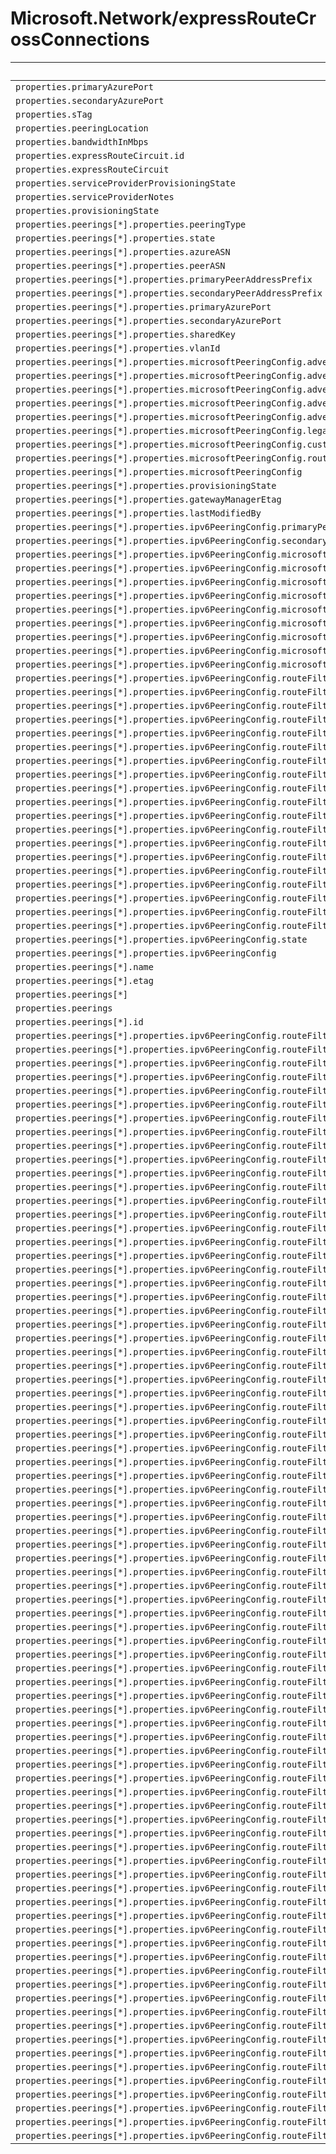 # Microsoft.Network/expressRouteCrossConnections

| Default Path | Alias |
|---|---|
| `properties.primaryAzurePort` | `Microsoft.Network/expressRouteCrossConnections/primaryAzurePort` |
| `properties.secondaryAzurePort` | `Microsoft.Network/expressRouteCrossConnections/secondaryAzurePort` |
| `properties.sTag` | `Microsoft.Network/expressRouteCrossConnections/sTag` |
| `properties.peeringLocation` | `Microsoft.Network/expressRouteCrossConnections/peeringLocation` |
| `properties.bandwidthInMbps` | `Microsoft.Network/expressRouteCrossConnections/bandwidthInMbps` |
| `properties.expressRouteCircuit.id` | `Microsoft.Network/expressRouteCrossConnections/expressRouteCircuit.id` |
| `properties.expressRouteCircuit` | `Microsoft.Network/expressRouteCrossConnections/expressRouteCircuit` |
| `properties.serviceProviderProvisioningState` | `Microsoft.Network/expressRouteCrossConnections/serviceProviderProvisioningState` |
| `properties.serviceProviderNotes` | `Microsoft.Network/expressRouteCrossConnections/serviceProviderNotes` |
| `properties.provisioningState` | `Microsoft.Network/expressRouteCrossConnections/provisioningState` |
| `properties.peerings[*].properties.peeringType` | `Microsoft.Network/expressRouteCrossConnections/peerings[*].peeringType` |
| `properties.peerings[*].properties.state` | `Microsoft.Network/expressRouteCrossConnections/peerings[*].state` |
| `properties.peerings[*].properties.azureASN` | `Microsoft.Network/expressRouteCrossConnections/peerings[*].azureASN` |
| `properties.peerings[*].properties.peerASN` | `Microsoft.Network/expressRouteCrossConnections/peerings[*].peerASN` |
| `properties.peerings[*].properties.primaryPeerAddressPrefix` | `Microsoft.Network/expressRouteCrossConnections/peerings[*].primaryPeerAddressPrefix` |
| `properties.peerings[*].properties.secondaryPeerAddressPrefix` | `Microsoft.Network/expressRouteCrossConnections/peerings[*].secondaryPeerAddressPrefix` |
| `properties.peerings[*].properties.primaryAzurePort` | `Microsoft.Network/expressRouteCrossConnections/peerings[*].primaryAzurePort` |
| `properties.peerings[*].properties.secondaryAzurePort` | `Microsoft.Network/expressRouteCrossConnections/peerings[*].secondaryAzurePort` |
| `properties.peerings[*].properties.sharedKey` | `Microsoft.Network/expressRouteCrossConnections/peerings[*].sharedKey` |
| `properties.peerings[*].properties.vlanId` | `Microsoft.Network/expressRouteCrossConnections/peerings[*].vlanId` |
| `properties.peerings[*].properties.microsoftPeeringConfig.advertisedPublicPrefixes[*]` | `Microsoft.Network/expressRouteCrossConnections/peerings[*].microsoftPeeringConfig.advertisedPublicPrefixes[*]` |
| `properties.peerings[*].properties.microsoftPeeringConfig.advertisedPublicPrefixes` | `Microsoft.Network/expressRouteCrossConnections/peerings[*].microsoftPeeringConfig.advertisedPublicPrefixes` |
| `properties.peerings[*].properties.microsoftPeeringConfig.advertisedCommunities[*]` | `Microsoft.Network/expressRouteCrossConnections/peerings[*].microsoftPeeringConfig.advertisedCommunities[*]` |
| `properties.peerings[*].properties.microsoftPeeringConfig.advertisedCommunities` | `Microsoft.Network/expressRouteCrossConnections/peerings[*].microsoftPeeringConfig.advertisedCommunities` |
| `properties.peerings[*].properties.microsoftPeeringConfig.advertisedPublicPrefixesState` | `Microsoft.Network/expressRouteCrossConnections/peerings[*].microsoftPeeringConfig.advertisedPublicPrefixesState` |
| `properties.peerings[*].properties.microsoftPeeringConfig.legacyMode` | `Microsoft.Network/expressRouteCrossConnections/peerings[*].microsoftPeeringConfig.legacyMode` |
| `properties.peerings[*].properties.microsoftPeeringConfig.customerASN` | `Microsoft.Network/expressRouteCrossConnections/peerings[*].microsoftPeeringConfig.customerASN` |
| `properties.peerings[*].properties.microsoftPeeringConfig.routingRegistryName` | `Microsoft.Network/expressRouteCrossConnections/peerings[*].microsoftPeeringConfig.routingRegistryName` |
| `properties.peerings[*].properties.microsoftPeeringConfig` | `Microsoft.Network/expressRouteCrossConnections/peerings[*].microsoftPeeringConfig` |
| `properties.peerings[*].properties.provisioningState` | `Microsoft.Network/expressRouteCrossConnections/peerings[*].provisioningState` |
| `properties.peerings[*].properties.gatewayManagerEtag` | `Microsoft.Network/expressRouteCrossConnections/peerings[*].gatewayManagerEtag` |
| `properties.peerings[*].properties.lastModifiedBy` | `Microsoft.Network/expressRouteCrossConnections/peerings[*].lastModifiedBy` |
| `properties.peerings[*].properties.ipv6PeeringConfig.primaryPeerAddressPrefix` | `Microsoft.Network/expressRouteCrossConnections/peerings[*].ipv6PeeringConfig.primaryPeerAddressPrefix` |
| `properties.peerings[*].properties.ipv6PeeringConfig.secondaryPeerAddressPrefix` | `Microsoft.Network/expressRouteCrossConnections/peerings[*].ipv6PeeringConfig.secondaryPeerAddressPrefix` |
| `properties.peerings[*].properties.ipv6PeeringConfig.microsoftPeeringConfig.advertisedPublicPrefixes[*]` | `Microsoft.Network/expressRouteCrossConnections/peerings[*].ipv6PeeringConfig.microsoftPeeringConfig.advertisedPublicPrefixes[*]` |
| `properties.peerings[*].properties.ipv6PeeringConfig.microsoftPeeringConfig.advertisedPublicPrefixes` | `Microsoft.Network/expressRouteCrossConnections/peerings[*].ipv6PeeringConfig.microsoftPeeringConfig.advertisedPublicPrefixes` |
| `properties.peerings[*].properties.ipv6PeeringConfig.microsoftPeeringConfig.advertisedCommunities[*]` | `Microsoft.Network/expressRouteCrossConnections/peerings[*].ipv6PeeringConfig.microsoftPeeringConfig.advertisedCommunities[*]` |
| `properties.peerings[*].properties.ipv6PeeringConfig.microsoftPeeringConfig.advertisedCommunities` | `Microsoft.Network/expressRouteCrossConnections/peerings[*].ipv6PeeringConfig.microsoftPeeringConfig.advertisedCommunities` |
| `properties.peerings[*].properties.ipv6PeeringConfig.microsoftPeeringConfig.advertisedPublicPrefixesState` | `Microsoft.Network/expressRouteCrossConnections/peerings[*].ipv6PeeringConfig.microsoftPeeringConfig.advertisedPublicPrefixesState` |
| `properties.peerings[*].properties.ipv6PeeringConfig.microsoftPeeringConfig.legacyMode` | `Microsoft.Network/expressRouteCrossConnections/peerings[*].ipv6PeeringConfig.microsoftPeeringConfig.legacyMode` |
| `properties.peerings[*].properties.ipv6PeeringConfig.microsoftPeeringConfig.customerASN` | `Microsoft.Network/expressRouteCrossConnections/peerings[*].ipv6PeeringConfig.microsoftPeeringConfig.customerASN` |
| `properties.peerings[*].properties.ipv6PeeringConfig.microsoftPeeringConfig.routingRegistryName` | `Microsoft.Network/expressRouteCrossConnections/peerings[*].ipv6PeeringConfig.microsoftPeeringConfig.routingRegistryName` |
| `properties.peerings[*].properties.ipv6PeeringConfig.microsoftPeeringConfig` | `Microsoft.Network/expressRouteCrossConnections/peerings[*].ipv6PeeringConfig.microsoftPeeringConfig` |
| `properties.peerings[*].properties.ipv6PeeringConfig.routeFilter.properties.rules[*].properties.access` | `Microsoft.Network/expressRouteCrossConnections/peerings[*].ipv6PeeringConfig.routeFilter.rules[*].access` |
| `properties.peerings[*].properties.ipv6PeeringConfig.routeFilter.properties.rules[*].properties.routeFilterRuleType` | `Microsoft.Network/expressRouteCrossConnections/peerings[*].ipv6PeeringConfig.routeFilter.rules[*].routeFilterRuleType` |
| `properties.peerings[*].properties.ipv6PeeringConfig.routeFilter.properties.rules[*].properties.communities[*]` | `Microsoft.Network/expressRouteCrossConnections/peerings[*].ipv6PeeringConfig.routeFilter.rules[*].communities[*]` |
| `properties.peerings[*].properties.ipv6PeeringConfig.routeFilter.properties.rules[*].properties.communities` | `Microsoft.Network/expressRouteCrossConnections/peerings[*].ipv6PeeringConfig.routeFilter.rules[*].communities` |
| `properties.peerings[*].properties.ipv6PeeringConfig.routeFilter.properties.rules[*].properties.provisioningState` | `Microsoft.Network/expressRouteCrossConnections/peerings[*].ipv6PeeringConfig.routeFilter.rules[*].provisioningState` |
| `properties.peerings[*].properties.ipv6PeeringConfig.routeFilter.properties.rules[*].name` | `Microsoft.Network/expressRouteCrossConnections/peerings[*].ipv6PeeringConfig.routeFilter.rules[*].name` |
| `properties.peerings[*].properties.ipv6PeeringConfig.routeFilter.properties.rules[*].location` | `Microsoft.Network/expressRouteCrossConnections/peerings[*].ipv6PeeringConfig.routeFilter.rules[*].location` |
| `properties.peerings[*].properties.ipv6PeeringConfig.routeFilter.properties.rules[*].etag` | `Microsoft.Network/expressRouteCrossConnections/peerings[*].ipv6PeeringConfig.routeFilter.rules[*].etag` |
| `properties.peerings[*].properties.ipv6PeeringConfig.routeFilter.properties.rules[*]` | `Microsoft.Network/expressRouteCrossConnections/peerings[*].ipv6PeeringConfig.routeFilter.rules[*]` |
| `properties.peerings[*].properties.ipv6PeeringConfig.routeFilter.properties.rules` | `Microsoft.Network/expressRouteCrossConnections/peerings[*].ipv6PeeringConfig.routeFilter.rules` |
| `properties.peerings[*].properties.ipv6PeeringConfig.routeFilter.properties.rules[*].id` | `Microsoft.Network/expressRouteCrossConnections/peerings[*].ipv6PeeringConfig.routeFilter.rules[*].id` |
| `properties.peerings[*].properties.ipv6PeeringConfig.routeFilter.properties.provisioningState` | `Microsoft.Network/expressRouteCrossConnections/peerings[*].ipv6PeeringConfig.routeFilter.provisioningState` |
| `properties.peerings[*].properties.ipv6PeeringConfig.routeFilter.etag` | `Microsoft.Network/expressRouteCrossConnections/peerings[*].ipv6PeeringConfig.routeFilter.etag` |
| `properties.peerings[*].properties.ipv6PeeringConfig.routeFilter` | `Microsoft.Network/expressRouteCrossConnections/peerings[*].ipv6PeeringConfig.routeFilter` |
| `properties.peerings[*].properties.ipv6PeeringConfig.routeFilter.id` | `Microsoft.Network/expressRouteCrossConnections/peerings[*].ipv6PeeringConfig.routeFilter.id` |
| `properties.peerings[*].properties.ipv6PeeringConfig.routeFilter.name` | `Microsoft.Network/expressRouteCrossConnections/peerings[*].ipv6PeeringConfig.routeFilter.name` |
| `properties.peerings[*].properties.ipv6PeeringConfig.routeFilter.type` | `Microsoft.Network/expressRouteCrossConnections/peerings[*].ipv6PeeringConfig.routeFilter.type` |
| `properties.peerings[*].properties.ipv6PeeringConfig.routeFilter.location` | `Microsoft.Network/expressRouteCrossConnections/peerings[*].ipv6PeeringConfig.routeFilter.location` |
| `properties.peerings[*].properties.ipv6PeeringConfig.routeFilter.tags` | `Microsoft.Network/expressRouteCrossConnections/peerings[*].ipv6PeeringConfig.routeFilter.tags` |
| `properties.peerings[*].properties.ipv6PeeringConfig.state` | `Microsoft.Network/expressRouteCrossConnections/peerings[*].ipv6PeeringConfig.state` |
| `properties.peerings[*].properties.ipv6PeeringConfig` | `Microsoft.Network/expressRouteCrossConnections/peerings[*].ipv6PeeringConfig` |
| `properties.peerings[*].name` | `Microsoft.Network/expressRouteCrossConnections/peerings[*].name` |
| `properties.peerings[*].etag` | `Microsoft.Network/expressRouteCrossConnections/peerings[*].etag` |
| `properties.peerings[*]` | `Microsoft.Network/expressRouteCrossConnections/peerings[*]` |
| `properties.peerings` | `Microsoft.Network/expressRouteCrossConnections/peerings` |
| `properties.peerings[*].id` | `Microsoft.Network/expressRouteCrossConnections/peerings[*].id` |
| `properties.peerings[*].properties.ipv6PeeringConfig.routeFilter.properties.peerings` | `Microsoft.Network/expressRouteCrossConnections/peerings[*].ipv6PeeringConfig.routeFilter.peerings` |
| `properties.peerings[*].properties.ipv6PeeringConfig.routeFilter.properties.peerings[*]` | `Microsoft.Network/expressRouteCrossConnections/peerings[*].ipv6PeeringConfig.routeFilter.peerings[*]` |
| `properties.peerings[*].properties.ipv6PeeringConfig.routeFilter.properties.peerings[*].id` | `Microsoft.Network/expressRouteCrossConnections/peerings[*].ipv6PeeringConfig.routeFilter.peerings[*].id` |
| `properties.peerings[*].properties.ipv6PeeringConfig.routeFilter.properties.peerings[*].properties.peeringType` | `Microsoft.Network/expressRouteCrossConnections/peerings[*].ipv6PeeringConfig.routeFilter.peerings[*].peeringType` |
| `properties.peerings[*].properties.ipv6PeeringConfig.routeFilter.properties.peerings[*].properties.state` | `Microsoft.Network/expressRouteCrossConnections/peerings[*].ipv6PeeringConfig.routeFilter.peerings[*].state` |
| `properties.peerings[*].properties.ipv6PeeringConfig.routeFilter.properties.peerings[*].properties.azureASN` | `Microsoft.Network/expressRouteCrossConnections/peerings[*].ipv6PeeringConfig.routeFilter.peerings[*].azureASN` |
| `properties.peerings[*].properties.ipv6PeeringConfig.routeFilter.properties.peerings[*].properties.peerASN` | `Microsoft.Network/expressRouteCrossConnections/peerings[*].ipv6PeeringConfig.routeFilter.peerings[*].peerASN` |
| `properties.peerings[*].properties.ipv6PeeringConfig.routeFilter.properties.peerings[*].properties.primaryPeerAddressPrefix` | `Microsoft.Network/expressRouteCrossConnections/peerings[*].ipv6PeeringConfig.routeFilter.peerings[*].primaryPeerAddressPrefix` |
| `properties.peerings[*].properties.ipv6PeeringConfig.routeFilter.properties.peerings[*].properties.secondaryPeerAddressPrefix` | `Microsoft.Network/expressRouteCrossConnections/peerings[*].ipv6PeeringConfig.routeFilter.peerings[*].secondaryPeerAddressPrefix` |
| `properties.peerings[*].properties.ipv6PeeringConfig.routeFilter.properties.peerings[*].properties.primaryAzurePort` | `Microsoft.Network/expressRouteCrossConnections/peerings[*].ipv6PeeringConfig.routeFilter.peerings[*].primaryAzurePort` |
| `properties.peerings[*].properties.ipv6PeeringConfig.routeFilter.properties.peerings[*].properties.secondaryAzurePort` | `Microsoft.Network/expressRouteCrossConnections/peerings[*].ipv6PeeringConfig.routeFilter.peerings[*].secondaryAzurePort` |
| `properties.peerings[*].properties.ipv6PeeringConfig.routeFilter.properties.peerings[*].properties.sharedKey` | `Microsoft.Network/expressRouteCrossConnections/peerings[*].ipv6PeeringConfig.routeFilter.peerings[*].sharedKey` |
| `properties.peerings[*].properties.ipv6PeeringConfig.routeFilter.properties.peerings[*].properties.vlanId` | `Microsoft.Network/expressRouteCrossConnections/peerings[*].ipv6PeeringConfig.routeFilter.peerings[*].vlanId` |
| `properties.peerings[*].properties.ipv6PeeringConfig.routeFilter.properties.peerings[*].properties.microsoftPeeringConfig` | `Microsoft.Network/expressRouteCrossConnections/peerings[*].ipv6PeeringConfig.routeFilter.peerings[*].microsoftPeeringConfig` |
| `properties.peerings[*].properties.ipv6PeeringConfig.routeFilter.properties.peerings[*].properties.microsoftPeeringConfig.advertisedPublicPrefixes` | `Microsoft.Network/expressRouteCrossConnections/peerings[*].ipv6PeeringConfig.routeFilter.peerings[*].microsoftPeeringConfig.advertisedPublicPrefixes` |
| `properties.peerings[*].properties.ipv6PeeringConfig.routeFilter.properties.peerings[*].properties.microsoftPeeringConfig.advertisedPublicPrefixes[*]` | `Microsoft.Network/expressRouteCrossConnections/peerings[*].ipv6PeeringConfig.routeFilter.peerings[*].microsoftPeeringConfig.advertisedPublicPrefixes[*]` |
| `properties.peerings[*].properties.ipv6PeeringConfig.routeFilter.properties.peerings[*].properties.microsoftPeeringConfig.advertisedCommunities` | `Microsoft.Network/expressRouteCrossConnections/peerings[*].ipv6PeeringConfig.routeFilter.peerings[*].microsoftPeeringConfig.advertisedCommunities` |
| `properties.peerings[*].properties.ipv6PeeringConfig.routeFilter.properties.peerings[*].properties.microsoftPeeringConfig.advertisedCommunities[*]` | `Microsoft.Network/expressRouteCrossConnections/peerings[*].ipv6PeeringConfig.routeFilter.peerings[*].microsoftPeeringConfig.advertisedCommunities[*]` |
| `properties.peerings[*].properties.ipv6PeeringConfig.routeFilter.properties.peerings[*].properties.microsoftPeeringConfig.advertisedPublicPrefixesState` | `Microsoft.Network/expressRouteCrossConnections/peerings[*].ipv6PeeringConfig.routeFilter.peerings[*].microsoftPeeringConfig.advertisedPublicPrefixesState` |
| `properties.peerings[*].properties.ipv6PeeringConfig.routeFilter.properties.peerings[*].properties.microsoftPeeringConfig.legacyMode` | `Microsoft.Network/expressRouteCrossConnections/peerings[*].ipv6PeeringConfig.routeFilter.peerings[*].microsoftPeeringConfig.legacyMode` |
| `properties.peerings[*].properties.ipv6PeeringConfig.routeFilter.properties.peerings[*].properties.microsoftPeeringConfig.customerASN` | `Microsoft.Network/expressRouteCrossConnections/peerings[*].ipv6PeeringConfig.routeFilter.peerings[*].microsoftPeeringConfig.customerASN` |
| `properties.peerings[*].properties.ipv6PeeringConfig.routeFilter.properties.peerings[*].properties.microsoftPeeringConfig.routingRegistryName` | `Microsoft.Network/expressRouteCrossConnections/peerings[*].ipv6PeeringConfig.routeFilter.peerings[*].microsoftPeeringConfig.routingRegistryName` |
| `properties.peerings[*].properties.ipv6PeeringConfig.routeFilter.properties.peerings[*].properties.stats` | `Microsoft.Network/expressRouteCrossConnections/peerings[*].ipv6PeeringConfig.routeFilter.peerings[*].stats` |
| `properties.peerings[*].properties.ipv6PeeringConfig.routeFilter.properties.peerings[*].properties.stats.primarybytesIn` | `Microsoft.Network/expressRouteCrossConnections/peerings[*].ipv6PeeringConfig.routeFilter.peerings[*].stats.primarybytesIn` |
| `properties.peerings[*].properties.ipv6PeeringConfig.routeFilter.properties.peerings[*].properties.stats.primarybytesOut` | `Microsoft.Network/expressRouteCrossConnections/peerings[*].ipv6PeeringConfig.routeFilter.peerings[*].stats.primarybytesOut` |
| `properties.peerings[*].properties.ipv6PeeringConfig.routeFilter.properties.peerings[*].properties.stats.secondarybytesIn` | `Microsoft.Network/expressRouteCrossConnections/peerings[*].ipv6PeeringConfig.routeFilter.peerings[*].stats.secondarybytesIn` |
| `properties.peerings[*].properties.ipv6PeeringConfig.routeFilter.properties.peerings[*].properties.stats.secondarybytesOut` | `Microsoft.Network/expressRouteCrossConnections/peerings[*].ipv6PeeringConfig.routeFilter.peerings[*].stats.secondarybytesOut` |
| `properties.peerings[*].properties.ipv6PeeringConfig.routeFilter.properties.peerings[*].properties.provisioningState` | `Microsoft.Network/expressRouteCrossConnections/peerings[*].ipv6PeeringConfig.routeFilter.peerings[*].provisioningState` |
| `properties.peerings[*].properties.ipv6PeeringConfig.routeFilter.properties.peerings[*].properties.gatewayManagerEtag` | `Microsoft.Network/expressRouteCrossConnections/peerings[*].ipv6PeeringConfig.routeFilter.peerings[*].gatewayManagerEtag` |
| `properties.peerings[*].properties.ipv6PeeringConfig.routeFilter.properties.peerings[*].properties.lastModifiedBy` | `Microsoft.Network/expressRouteCrossConnections/peerings[*].ipv6PeeringConfig.routeFilter.peerings[*].lastModifiedBy` |
| `properties.peerings[*].properties.ipv6PeeringConfig.routeFilter.properties.peerings[*].properties.routeFilter` | `Microsoft.Network/expressRouteCrossConnections/peerings[*].ipv6PeeringConfig.routeFilter.peerings[*].routeFilter` |
| `properties.peerings[*].properties.ipv6PeeringConfig.routeFilter.properties.peerings[*].properties.routeFilter.id` | `Microsoft.Network/expressRouteCrossConnections/peerings[*].ipv6PeeringConfig.routeFilter.peerings[*].routeFilter.id` |
| `properties.peerings[*].properties.ipv6PeeringConfig.routeFilter.properties.peerings[*].properties.routeFilter.name` | `Microsoft.Network/expressRouteCrossConnections/peerings[*].ipv6PeeringConfig.routeFilter.peerings[*].routeFilter.name` |
| `properties.peerings[*].properties.ipv6PeeringConfig.routeFilter.properties.peerings[*].properties.routeFilter.type` | `Microsoft.Network/expressRouteCrossConnections/peerings[*].ipv6PeeringConfig.routeFilter.peerings[*].routeFilter.type` |
| `properties.peerings[*].properties.ipv6PeeringConfig.routeFilter.properties.peerings[*].properties.routeFilter.location` | `Microsoft.Network/expressRouteCrossConnections/peerings[*].ipv6PeeringConfig.routeFilter.peerings[*].routeFilter.location` |
| `properties.peerings[*].properties.ipv6PeeringConfig.routeFilter.properties.peerings[*].properties.routeFilter.tags` | `Microsoft.Network/expressRouteCrossConnections/peerings[*].ipv6PeeringConfig.routeFilter.peerings[*].routeFilter.tags` |
| `properties.peerings[*].properties.ipv6PeeringConfig.routeFilter.properties.peerings[*].properties.routeFilter.etag` | `Microsoft.Network/expressRouteCrossConnections/peerings[*].ipv6PeeringConfig.routeFilter.peerings[*].routeFilter.etag` |
| `properties.peerings[*].properties.ipv6PeeringConfig.routeFilter.properties.peerings[*].properties.ipv6PeeringConfig` | `Microsoft.Network/expressRouteCrossConnections/peerings[*].ipv6PeeringConfig.routeFilter.peerings[*].ipv6PeeringConfig` |
| `properties.peerings[*].properties.ipv6PeeringConfig.routeFilter.properties.peerings[*].properties.ipv6PeeringConfig.primaryPeerAddressPrefix` | `Microsoft.Network/expressRouteCrossConnections/peerings[*].ipv6PeeringConfig.routeFilter.peerings[*].ipv6PeeringConfig.primaryPeerAddressPrefix` |
| `properties.peerings[*].properties.ipv6PeeringConfig.routeFilter.properties.peerings[*].properties.ipv6PeeringConfig.secondaryPeerAddressPrefix` | `Microsoft.Network/expressRouteCrossConnections/peerings[*].ipv6PeeringConfig.routeFilter.peerings[*].ipv6PeeringConfig.secondaryPeerAddressPrefix` |
| `properties.peerings[*].properties.ipv6PeeringConfig.routeFilter.properties.peerings[*].properties.ipv6PeeringConfig.microsoftPeeringConfig` | `Microsoft.Network/expressRouteCrossConnections/peerings[*].ipv6PeeringConfig.routeFilter.peerings[*].ipv6PeeringConfig.microsoftPeeringConfig` |
| `properties.peerings[*].properties.ipv6PeeringConfig.routeFilter.properties.peerings[*].properties.ipv6PeeringConfig.microsoftPeeringConfig.advertisedPublicPrefixes` | `Microsoft.Network/expressRouteCrossConnections/peerings[*].ipv6PeeringConfig.routeFilter.peerings[*].ipv6PeeringConfig.microsoftPeeringConfig.advertisedPublicPrefixes` |
| `properties.peerings[*].properties.ipv6PeeringConfig.routeFilter.properties.peerings[*].properties.ipv6PeeringConfig.microsoftPeeringConfig.advertisedPublicPrefixes[*]` | `Microsoft.Network/expressRouteCrossConnections/peerings[*].ipv6PeeringConfig.routeFilter.peerings[*].ipv6PeeringConfig.microsoftPeeringConfig.advertisedPublicPrefixes[*]` |
| `properties.peerings[*].properties.ipv6PeeringConfig.routeFilter.properties.peerings[*].properties.ipv6PeeringConfig.microsoftPeeringConfig.advertisedCommunities` | `Microsoft.Network/expressRouteCrossConnections/peerings[*].ipv6PeeringConfig.routeFilter.peerings[*].ipv6PeeringConfig.microsoftPeeringConfig.advertisedCommunities` |
| `properties.peerings[*].properties.ipv6PeeringConfig.routeFilter.properties.peerings[*].properties.ipv6PeeringConfig.microsoftPeeringConfig.advertisedCommunities[*]` | `Microsoft.Network/expressRouteCrossConnections/peerings[*].ipv6PeeringConfig.routeFilter.peerings[*].ipv6PeeringConfig.microsoftPeeringConfig.advertisedCommunities[*]` |
| `properties.peerings[*].properties.ipv6PeeringConfig.routeFilter.properties.peerings[*].properties.ipv6PeeringConfig.microsoftPeeringConfig.advertisedPublicPrefixesState` | `Microsoft.Network/expressRouteCrossConnections/peerings[*].ipv6PeeringConfig.routeFilter.peerings[*].ipv6PeeringConfig.microsoftPeeringConfig.advertisedPublicPrefixesState` |
| `properties.peerings[*].properties.ipv6PeeringConfig.routeFilter.properties.peerings[*].properties.ipv6PeeringConfig.microsoftPeeringConfig.legacyMode` | `Microsoft.Network/expressRouteCrossConnections/peerings[*].ipv6PeeringConfig.routeFilter.peerings[*].ipv6PeeringConfig.microsoftPeeringConfig.legacyMode` |
| `properties.peerings[*].properties.ipv6PeeringConfig.routeFilter.properties.peerings[*].properties.ipv6PeeringConfig.microsoftPeeringConfig.customerASN` | `Microsoft.Network/expressRouteCrossConnections/peerings[*].ipv6PeeringConfig.routeFilter.peerings[*].ipv6PeeringConfig.microsoftPeeringConfig.customerASN` |
| `properties.peerings[*].properties.ipv6PeeringConfig.routeFilter.properties.peerings[*].properties.ipv6PeeringConfig.microsoftPeeringConfig.routingRegistryName` | `Microsoft.Network/expressRouteCrossConnections/peerings[*].ipv6PeeringConfig.routeFilter.peerings[*].ipv6PeeringConfig.microsoftPeeringConfig.routingRegistryName` |
| `properties.peerings[*].properties.ipv6PeeringConfig.routeFilter.properties.peerings[*].properties.ipv6PeeringConfig.state` | `Microsoft.Network/expressRouteCrossConnections/peerings[*].ipv6PeeringConfig.routeFilter.peerings[*].ipv6PeeringConfig.state` |
| `properties.peerings[*].properties.ipv6PeeringConfig.routeFilter.properties.peerings[*].properties.connections` | `Microsoft.Network/expressRouteCrossConnections/peerings[*].ipv6PeeringConfig.routeFilter.peerings[*].connections` |
| `properties.peerings[*].properties.ipv6PeeringConfig.routeFilter.properties.peerings[*].properties.connections[*]` | `Microsoft.Network/expressRouteCrossConnections/peerings[*].ipv6PeeringConfig.routeFilter.peerings[*].connections[*]` |
| `properties.peerings[*].properties.ipv6PeeringConfig.routeFilter.properties.peerings[*].properties.connections[*].id` | `Microsoft.Network/expressRouteCrossConnections/peerings[*].ipv6PeeringConfig.routeFilter.peerings[*].connections[*].id` |
| `properties.peerings[*].properties.ipv6PeeringConfig.routeFilter.properties.peerings[*].properties.connections[*].properties.expressRouteCircuitPeering` | `Microsoft.Network/expressRouteCrossConnections/peerings[*].ipv6PeeringConfig.routeFilter.peerings[*].connections[*].expressRouteCircuitPeering` |
| `properties.peerings[*].properties.ipv6PeeringConfig.routeFilter.properties.peerings[*].properties.connections[*].properties.expressRouteCircuitPeering.id` | `Microsoft.Network/expressRouteCrossConnections/peerings[*].ipv6PeeringConfig.routeFilter.peerings[*].connections[*].expressRouteCircuitPeering.id` |
| `properties.peerings[*].properties.ipv6PeeringConfig.routeFilter.properties.peerings[*].properties.connections[*].properties.peerExpressRouteCircuitPeering` | `Microsoft.Network/expressRouteCrossConnections/peerings[*].ipv6PeeringConfig.routeFilter.peerings[*].connections[*].peerExpressRouteCircuitPeering` |
| `properties.peerings[*].properties.ipv6PeeringConfig.routeFilter.properties.peerings[*].properties.connections[*].properties.peerExpressRouteCircuitPeering.id` | `Microsoft.Network/expressRouteCrossConnections/peerings[*].ipv6PeeringConfig.routeFilter.peerings[*].connections[*].peerExpressRouteCircuitPeering.id` |
| `properties.peerings[*].properties.ipv6PeeringConfig.routeFilter.properties.peerings[*].properties.connections[*].properties.addressPrefix` | `Microsoft.Network/expressRouteCrossConnections/peerings[*].ipv6PeeringConfig.routeFilter.peerings[*].connections[*].addressPrefix` |
| `properties.peerings[*].properties.ipv6PeeringConfig.routeFilter.properties.peerings[*].properties.connections[*].properties.authorizationKey` | `Microsoft.Network/expressRouteCrossConnections/peerings[*].ipv6PeeringConfig.routeFilter.peerings[*].connections[*].authorizationKey` |
| `properties.peerings[*].properties.ipv6PeeringConfig.routeFilter.properties.peerings[*].properties.connections[*].properties.circuitConnectionStatus` | `Microsoft.Network/expressRouteCrossConnections/peerings[*].ipv6PeeringConfig.routeFilter.peerings[*].connections[*].circuitConnectionStatus` |
| `properties.peerings[*].properties.ipv6PeeringConfig.routeFilter.properties.peerings[*].properties.connections[*].properties.provisioningState` | `Microsoft.Network/expressRouteCrossConnections/peerings[*].ipv6PeeringConfig.routeFilter.peerings[*].connections[*].provisioningState` |
| `properties.peerings[*].properties.ipv6PeeringConfig.routeFilter.properties.peerings[*].properties.connections[*].name` | `Microsoft.Network/expressRouteCrossConnections/peerings[*].ipv6PeeringConfig.routeFilter.peerings[*].connections[*].name` |
| `properties.peerings[*].properties.ipv6PeeringConfig.routeFilter.properties.peerings[*].properties.connections[*].etag` | `Microsoft.Network/expressRouteCrossConnections/peerings[*].ipv6PeeringConfig.routeFilter.peerings[*].connections[*].etag` |
| `properties.peerings[*].properties.ipv6PeeringConfig.routeFilter.properties.peerings[*].name` | `Microsoft.Network/expressRouteCrossConnections/peerings[*].ipv6PeeringConfig.routeFilter.peerings[*].name` |
| `properties.peerings[*].properties.ipv6PeeringConfig.routeFilter.properties.peerings[*].etag` | `Microsoft.Network/expressRouteCrossConnections/peerings[*].ipv6PeeringConfig.routeFilter.peerings[*].etag` |
| `properties.peerings[*].properties.ipv6PeeringConfig.routeFilter.properties.peerings[*].properties.expressRouteConnection` | `Microsoft.Network/expressRouteCrossConnections/peerings[*].ipv6PeeringConfig.routeFilter.peerings[*].expressRouteConnection` |
| `properties.peerings[*].properties.ipv6PeeringConfig.routeFilter.properties.peerings[*].properties.expressRouteConnection.id` | `Microsoft.Network/expressRouteCrossConnections/peerings[*].ipv6PeeringConfig.routeFilter.peerings[*].expressRouteConnection.id` |
| `properties.peerings[*].properties.ipv6PeeringConfig.routeFilter.properties.peerings[*].properties.peeredConnections` | `Microsoft.Network/expressRouteCrossConnections/peerings[*].ipv6PeeringConfig.routeFilter.peerings[*].peeredConnections` |
| `properties.peerings[*].properties.ipv6PeeringConfig.routeFilter.properties.peerings[*].properties.peeredConnections[*]` | `Microsoft.Network/expressRouteCrossConnections/peerings[*].ipv6PeeringConfig.routeFilter.peerings[*].peeredConnections[*]` |
| `properties.peerings[*].properties.ipv6PeeringConfig.routeFilter.properties.peerings[*].properties.peeredConnections[*].id` | `Microsoft.Network/expressRouteCrossConnections/peerings[*].ipv6PeeringConfig.routeFilter.peerings[*].peeredConnections[*].id` |
| `properties.peerings[*].properties.ipv6PeeringConfig.routeFilter.properties.peerings[*].properties.peeredConnections[*].properties.expressRouteCircuitPeering` | `Microsoft.Network/expressRouteCrossConnections/peerings[*].ipv6PeeringConfig.routeFilter.peerings[*].peeredConnections[*].expressRouteCircuitPeering` |
| `properties.peerings[*].properties.ipv6PeeringConfig.routeFilter.properties.peerings[*].properties.peeredConnections[*].properties.expressRouteCircuitPeering.id` | `Microsoft.Network/expressRouteCrossConnections/peerings[*].ipv6PeeringConfig.routeFilter.peerings[*].peeredConnections[*].expressRouteCircuitPeering.id` |
| `properties.peerings[*].properties.ipv6PeeringConfig.routeFilter.properties.peerings[*].properties.peeredConnections[*].properties.peerExpressRouteCircuitPeering` | `Microsoft.Network/expressRouteCrossConnections/peerings[*].ipv6PeeringConfig.routeFilter.peerings[*].peeredConnections[*].peerExpressRouteCircuitPeering` |
| `properties.peerings[*].properties.ipv6PeeringConfig.routeFilter.properties.peerings[*].properties.peeredConnections[*].properties.peerExpressRouteCircuitPeering.id` | `Microsoft.Network/expressRouteCrossConnections/peerings[*].ipv6PeeringConfig.routeFilter.peerings[*].peeredConnections[*].peerExpressRouteCircuitPeering.id` |
| `properties.peerings[*].properties.ipv6PeeringConfig.routeFilter.properties.peerings[*].properties.peeredConnections[*].properties.addressPrefix` | `Microsoft.Network/expressRouteCrossConnections/peerings[*].ipv6PeeringConfig.routeFilter.peerings[*].peeredConnections[*].addressPrefix` |
| `properties.peerings[*].properties.ipv6PeeringConfig.routeFilter.properties.peerings[*].properties.peeredConnections[*].properties.circuitConnectionStatus` | `Microsoft.Network/expressRouteCrossConnections/peerings[*].ipv6PeeringConfig.routeFilter.peerings[*].peeredConnections[*].circuitConnectionStatus` |
| `properties.peerings[*].properties.ipv6PeeringConfig.routeFilter.properties.peerings[*].properties.peeredConnections[*].properties.connectionName` | `Microsoft.Network/expressRouteCrossConnections/peerings[*].ipv6PeeringConfig.routeFilter.peerings[*].peeredConnections[*].connectionName` |
| `properties.peerings[*].properties.ipv6PeeringConfig.routeFilter.properties.peerings[*].properties.peeredConnections[*].properties.authResourceGuid` | `Microsoft.Network/expressRouteCrossConnections/peerings[*].ipv6PeeringConfig.routeFilter.peerings[*].peeredConnections[*].authResourceGuid` |
| `properties.peerings[*].properties.ipv6PeeringConfig.routeFilter.properties.peerings[*].properties.peeredConnections[*].properties.provisioningState` | `Microsoft.Network/expressRouteCrossConnections/peerings[*].ipv6PeeringConfig.routeFilter.peerings[*].peeredConnections[*].provisioningState` |
| `properties.peerings[*].properties.ipv6PeeringConfig.routeFilter.properties.peerings[*].properties.peeredConnections[*].name` | `Microsoft.Network/expressRouteCrossConnections/peerings[*].ipv6PeeringConfig.routeFilter.peerings[*].peeredConnections[*].name` |
| `properties.peerings[*].properties.ipv6PeeringConfig.routeFilter.properties.peerings[*].properties.peeredConnections[*].etag` | `Microsoft.Network/expressRouteCrossConnections/peerings[*].ipv6PeeringConfig.routeFilter.peerings[*].peeredConnections[*].etag` |

